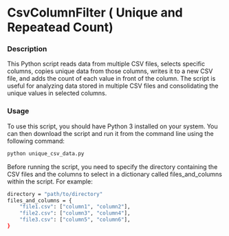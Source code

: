 # CsvColumnFilter ( Unique and Repeatead Count)

<h3>Description</h3>

This Python script reads data from multiple CSV files, selects specific columns, copies unique data from those columns, writes it to a new CSV file, and adds the count of each value in front of the column. The script is useful for analyzing data stored in multiple CSV files and consolidating the unique values in selected columns.

<h3>Usage</h3>

To use this script, you should have Python 3 installed on your system. You can then download the script and run it from the command line using the following command:
```sh
python unique_csv_data.py
```

Before running the script, you need to specify the directory containing the CSV files and the columns to select in a dictionary called files_and_columns within the script. For example:

```sh
directory = "path/to/directory"
files_and_columns = {
    "file1.csv": ["column1", "column2"],
    "file2.csv": ["column3", "column4"],
    "file3.csv": ["column5", "column6"],
}
```
